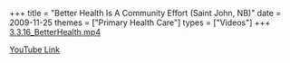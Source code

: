 +++
title = "Better Health Is A Community Effort (Saint John, NB)"
date = 2009-11-25
themes = ["Primary Health Care"]
types = ["Videos"]
+++
[3.3.16_BetterHealth.mp4](/files/3.3.16_BetterHealth.mp4)

[YouTube Link](https://www.youtube.com/watch?v=Je_Vuw6dwUs)
